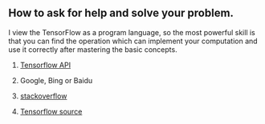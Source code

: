 ## How to ask for help and solve your problem.

I view the TensorFlow as a program language, so the most powerful skill is that you can  find the operation which can implement your computation and use it correctly after mastering the basic concepts.

1. [Tensorflow API](https://tensorflow.google.cn/api_docs/python/)

2. Google, Bing or Baidu

3. [stackoverflow](https://stackoverflow.com/)


4. [Tensorflow source](https://github.com/tensorflow/tensorflow)
